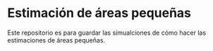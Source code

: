 # Estimación de áreas pequeñas

Este repositorio es para guardar las simualciones de cómo hacer las estimaciones de áreas pequeñas.
